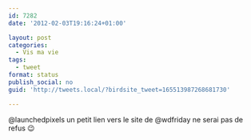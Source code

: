 ```yaml
---
id: 7282
date: '2012-02-03T19:16:24+01:00'

layout: post
categories:
  - Vis ma vie
tags:
  - tweet
format: status
publish_social: no
guid: 'http://tweets.local/?birdsite_tweet=165513987268681730'

---
```


@launchedpixels un petit lien vers le site de @wdfriday ne serai pas de refus 😉
